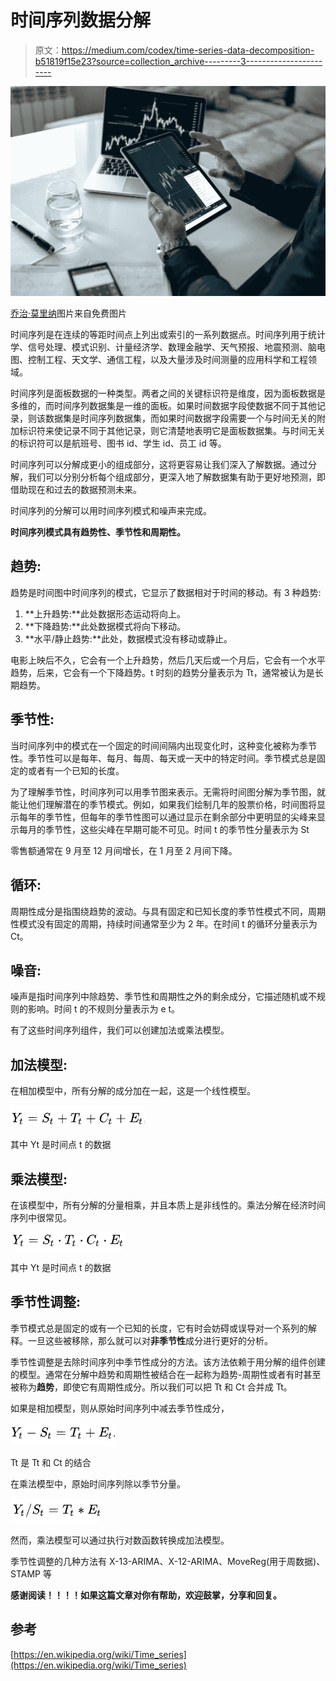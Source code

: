 # 时间序列数据分解

> 原文：<https://medium.com/codex/time-series-data-decomposition-b51819f15e23?source=collection_archive---------3----------------------->

![](img/4304cd5c386090b934ca860450d595c8.png)

[乔治·莫里纳](https://www.pexels.com/@georgemorina)图片来自免费图片

时间序列是在连续的等距时间点上列出或索引的一系列数据点。时间序列用于统计学、信号处理、模式识别、计量经济学、数理金融学、天气预报、地震预测、脑电图、控制工程、天文学、通信工程，以及大量涉及时间测量的应用科学和工程领域。

时间序列是面板数据的一种类型。两者之间的关键标识符是维度，因为面板数据是多维的，而时间序列数据集是一维的面板。如果时间数据字段使数据不同于其他记录，则该数据集是时间序列数据集，而如果时间数据字段需要一个与时间无关的附加标识符来使记录不同于其他记录，则它清楚地表明它是面板数据集。与时间无关的标识符可以是航班号、图书 id、学生 id、员工 id 等。

时间序列可以分解成更小的组成部分，这将更容易让我们深入了解数据。通过分解，我们可以分别分析每个组成部分，更深入地了解数据集有助于更好地预测，即借助现在和过去的数据预测未来。

时间序列的分解可以用时间序列模式和噪声来完成。

**时间序列模式具有趋势性、季节性和周期性。**

## 趋势:

趋势是时间图中时间序列的模式，它显示了数据相对于时间的移动。有 3 种趋势:

1.  **上升趋势:**此处数据形态运动将向上。
2.  **下降趋势:**此处数据模式将向下移动。
3.  **水平/静止趋势:**此处，数据模式没有移动或静止。

电影上映后不久，它会有一个上升趋势，然后几天后或一个月后，它会有一个水平趋势，后来，它会有一个下降趋势。t 时刻的趋势分量表示为 Tt，通常被认为是长期趋势。

## 季节性:

当时间序列中的模式在一个固定的时间间隔内出现变化时，这种变化被称为季节性。季节性可以是每年、每月、每周、每天或一天中的特定时间。季节模式总是固定的或者有一个已知的长度。

为了理解季节性，时间序列可以用季节图来表示。无需将时间图分解为季节图，就能让他们理解潜在的季节模式。例如，如果我们绘制几年的股票价格，时间图将显示每年的季节性，但每年的季节性图可以通过显示在剩余部分中更明显的尖峰来显示每月的季节性，这些尖峰在早期可能不可见。时间 t 的季节性分量表示为 St

零售额通常在 9 月至 12 月间增长，在 1 月至 2 月间下降。

## 循环:

周期性成分是指围绕趋势的波动。与具有固定和已知长度的季节性模式不同，周期性模式没有固定的周期，持续时间通常至少为 2 年。在时间 t 的循环分量表示为 Ct。

## 噪音:

噪声是指时间序列中除趋势、季节性和周期性之外的剩余成分，它描述随机或不规则的影响。时间 t 的不规则分量表示为 e t。

有了这些时间序列组件，我们可以创建加法或乘法模型。

## 加法模型:

在相加模型中，所有分解的成分加在一起，这是一个线性模型。

![](img/11be369053f12137098e62cb44aa1b46.png)

其中 Yt 是时间点 t 的数据

## 乘法模型:

在该模型中，所有分解的分量相乘，并且本质上是非线性的。乘法分解在经济时间序列中很常见。

![](img/2a0c7f7798911ccbb959d0ef65e9803d.png)

其中 Yt 是时间点 t 的数据

## 季节性调整:

季节模式总是固定的或有一个已知的长度，它有时会妨碍或误导对一个系列的解释。一旦这些被移除，那么就可以对**非季节性**成分进行更好的分析。

季节性调整是去除时间序列中季节性成分的方法。该方法依赖于用分解的组件创建的模型。通常在分解中趋势和周期性被结合在一起称为趋势-周期性或者有时甚至被称为**趋势**，即使它有周期性成分。所以我们可以把 Tt 和 Ct 合并成 Tt。

如果是相加模型，则从原始时间序列中减去季节性成分，

![](img/9b13a4a91e029f98ed2bbc11048b8f1b.png)

Tt 是 Tt 和 Ct 的结合

在乘法模型中，原始时间序列除以季节分量。

![](img/cd0dc4abb888947008d46446faa52bcf.png)

然而，乘法模型可以通过执行对数函数转换成加法模型。

季节性调整的几种方法有 X-13-ARIMA、X-12-ARIMA、MoveReg(用于周数据)、STAMP 等

**感谢阅读！！！！如果这篇文章对你有帮助，欢迎鼓掌，分享和回复。**

## 参考

[https://en.wikipedia.org/wiki/Time_series](https://en.wikipedia.org/wiki/Time_series)